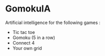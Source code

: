 # GomokuIA

Artificial intelligence for the following games :
- Tic tac toe
- Gomoku (5 in a row)
- Connect 4
- Your own grid
